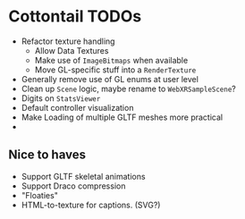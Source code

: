 Cottontail TODOs
================

  - Refactor texture handling
    - Allow Data Textures
    - Make use of `ImageBitmaps` when available
    - Move GL-specific stuff into a `RenderTexture`
  - Generally remove use of GL enums at user level
  - Clean up `Scene` logic, maybe rename to `WebXRSampleScene`?
  - Digits on `StatsViewer`
  - Default controller visualization
  - Make Loading of multiple GLTF meshes more practical
  - 

Nice to haves
-------------

  - Support GLTF skeletal animations
  - Support Draco compression
  - "Floaties"
  - HTML-to-texture for captions. (SVG?)